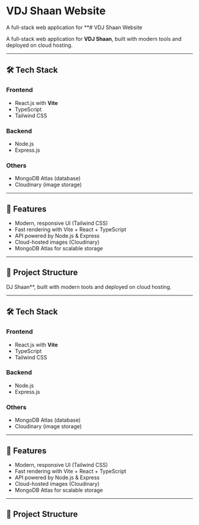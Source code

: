 # VDJ Shaan Website

A full-stack web application for **# VDJ Shaan Website

A full-stack web application for **VDJ Shaan**, built with modern tools and deployed on cloud hosting.

---

## 🛠 Tech Stack

### Frontend
- React.js with **Vite**
- TypeScript
- Tailwind CSS

### Backend
- Node.js
- Express.js

### Others
- MongoDB Atlas (database)
- Cloudinary (image storage)

---

## 🚀 Features
- Modern, responsive UI (Tailwind CSS)
- Fast rendering with Vite + React + TypeScript
- API powered by Node.js & Express
- Cloud-hosted images (Cloudinary)
- MongoDB Atlas for scalable storage

---

## 📂 Project Structure

DJ Shaan**, built with modern tools and deployed on cloud hosting.

---

## 🛠 Tech Stack

### Frontend
- React.js with **Vite**
- TypeScript
- Tailwind CSS

### Backend
- Node.js
- Express.js

### Others
- MongoDB Atlas (database)
- Cloudinary (image storage)

---

## 🚀 Features
- Modern, responsive UI (Tailwind CSS)
- Fast rendering with Vite + React + TypeScript
- API powered by Node.js & Express
- Cloud-hosted images (Cloudinary)
- MongoDB Atlas for scalable storage

---

## 📂 Project Structure

